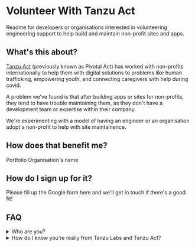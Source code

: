 # Volunteer With Tanzu Act
Readme for developers or organisations interested in volunteering engineering support to help build and maintain non-profit sites and apps.

## What's this about?

[Tanzu Act](https://tanzu.vmware.com/act) (previously known as Pivotal Act) has worked with non-profits internationally to help them with digital solutions to problems like human trafficking, empowering youth, and connecting caregivers with help during covid.

A problem we've found is that after building apps or sites for non-profits, they tend to have trouble maintaining them, as they don't have a development team or expertise within their company.

We're experimenting with a model of having an engineer or an organisation adopt a non-profit to help with site maintainence. 

## How does that benefit me?

Portfolio
Organisation's name

## How do I sign up for it?
Please fill up the Google form here and we'll get in touch if there's a good fit!


## FAQ

<details>
<summary>Who are you?</summary>
<br>
I'm a designer from Tanzu Act who is helping explore how Tanzu Act projects can be sustained in Singapore. 
</details>

<details>
<summary> How do I know you're really from Tanzu Labs and Tanzu Act?</summary>
<br>
Feel free to check out my [Linkedin Profile](https://www.linkedin.com/in/weimankow/) here.
</details>

